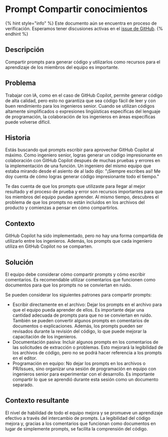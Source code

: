 # Prompt Compartir conocimientos

{% hint style="info" %}
Este documento aún se encuentra en proceso de verificación. Esperamos tener discusiones activas en el [issue de GitHub](https://github.com/AI-Native-Development/docs/issues/8).
{% endhint %}

## Descripción

Compartir prompts para generar código y utilizarlos como recursos para el aprendizaje de los miembros del equipo es importante.

## Problema

Trabajar con IA, como en el caso de GitHub Copilot, permite generar código de alta calidad, pero esto no garantiza que sea código fácil de leer y con buen rendimiento para los ingenieros senior. Cuando se utilizan códigos altamente simplificados o expresiones lingüísticas específicas del lenguaje de programación, la colaboración de los ingenieros en áreas específicas puede volverse difícil.

## Historia

Estás buscando qué prompts escribir para aprovechar GitHub Copilot al máximo. Como ingeniero senior, logras generar un código impresionante en colaboración con GitHub Copilot después de muchas pruebas y errores en la implementación de una función. Un ingeniero del mismo equipo que estaba mirando desde el asiento de al lado dijo: "¡Siempre escribes así! Me doy cuenta de cómo logras generar código impresionante todo el tiempo."

Te das cuenta de que los prompts que utilizaste para llegar al mejor resultado y el proceso de prueba y error son recursos importantes para que los miembros del equipo puedan aprender. Al mismo tiempo, descubres el problema de que los prompts no están incluidos en los archivos del producto y comienzas a pensar en cómo compartirlos.

## Contexto

GitHub Copilot ha sido implementado, pero no hay una forma compartida de utilizarlo entre los ingenieros. Además, los prompts que cada ingeniero utiliza en GitHub Copilot no se comparten.

## Solución

El equipo debe considerar cómo compartir prompts y cómo escribir comentarios. Es recomendable utilizar comentarios que funcionen como documentos para que los prompts no se conviertan en ruido.

Se pueden considerar los siguientes patrones para compartir prompts:

* Escribir directamente en el archivo:
Dejar los prompts en el archivo para que el equipo pueda aprender de ellos. Es importante dejar una cantidad adecuada de prompts para que no se conviertan en ruido. También se pueden convertir algunos prompts en comentarios de documentos o explicaciones. Además, los prompts pueden ser revisados durante la revisión del código, lo que puede mejorar la capacitación de los ingenieros.
* Documentación pasiva:
Incluir algunos prompts en los comentarios de las solicitudes de extracción o problemas. Esto mejorará la legibilidad de los archivos de código, pero no se podrá hacer referencia a los prompts en el editor.
* Programación en equipo:
No dejar los prompts en los archivos o PR/Issues, sino organizar una sesión de programación en equipo con ingenieros senior para experimentar con el desarrollo. Es importante compartir lo que se aprendió durante esta sesión como un documento separado.

## Contexto resultante

El nivel de habilidad de todo el equipo mejora y se promueve un aprendizaje efectivo a través del intercambio de prompts. La legibilidad del código mejora y, gracias a los comentarios que funcionan como documentos en lugar de simplemente prompts, se facilita la comprensión del código.

